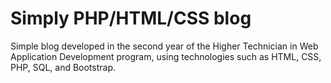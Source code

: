 # Simply PHP/HTML/CSS blog
 Simple blog developed in the second year of the Higher Technician in Web Application Development program, using technologies such as HTML, CSS, PHP, SQL, and Bootstrap.
